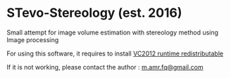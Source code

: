 # STevo-Stereology (est. 2016)

Small attempt for image volume estimation with stereology method using Image processing

For using this software, it requires to install [VC2012 runtime redistributable](https://www.microsoft.com/en-us/download/details.aspx?id=30679)

If it is not working, please contact the author : m.amr.fq@gmail.com
